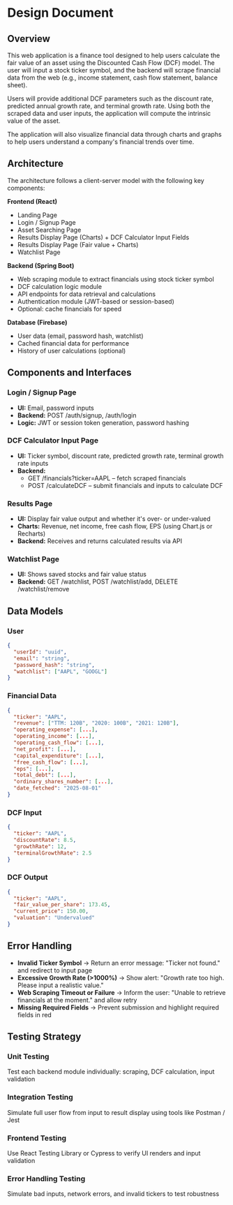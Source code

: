 # Design Document

## Overview

This web application is a finance tool designed to help users calculate the fair value of an asset using the Discounted Cash Flow (DCF) model. The user will input a stock ticker symbol, and the backend will scrape financial data from the web (e.g., income statement, cash flow statement, balance sheet).

Users will provide additional DCF parameters such as the discount rate, predicted annual growth rate, and terminal growth rate. Using both the scraped data and user inputs, the application will compute the intrinsic value of the asset.

The application will also visualize financial data through charts and graphs to help users understand a company's financial trends over time.

## Architecture

The architecture follows a client-server model with the following key components:

**Frontend (React)**
- Landing Page
- Login / Signup Page
- Asset Searching Page
- Results Display Page (Charts) + DCF Calculator Input Fields
- Results Display Page (Fair value + Charts)
- Watchlist Page

**Backend (Spring Boot)**
- Web scraping module to extract financials using stock ticker symbol
- DCF calculation logic module
- API endpoints for data retrieval and calculations
- Authentication module (JWT-based or session-based)
- Optional: cache financials for speed

**Database (Firebase)**
- User data (email, password hash, watchlist)
- Cached financial data for performance
- History of user calculations (optional)

## Components and Interfaces

### Login / Signup Page
- **UI:** Email, password inputs
- **Backend:** POST /auth/signup, /auth/login
- **Logic:** JWT or session token generation, password hashing

### DCF Calculator Input Page
- **UI:** Ticker symbol, discount rate, predicted growth rate, terminal growth rate inputs
- **Backend:**
  - GET /financials?ticker=AAPL – fetch scraped financials
  - POST /calculateDCF – submit financials and inputs to calculate DCF

### Results Page
- **UI:** Display fair value output and whether it's over- or under-valued
- **Charts:** Revenue, net income, free cash flow, EPS (using Chart.js or Recharts)
- **Backend:** Receives and returns calculated results via API

### Watchlist Page
- **UI:** Shows saved stocks and fair value status
- **Backend:** GET /watchlist, POST /watchlist/add, DELETE /watchlist/remove

## Data Models

### User
```json
{
  "userId": "uuid",
  "email": "string",
  "password_hash": "string",
  "watchlist": ["AAPL", "GOOGL"]
}
```

### Financial Data
```json
{
  "ticker": "AAPL",
  "revenue": ["TTM: 120B", "2020: 100B", "2021: 120B"],
  "operating_expense": [...],
  "operating_income": [...],
  "operating_cash_flow": [...],
  "net_profit": [...],
  "capital_expenditure": [...],
  "free_cash_flow": [...],
  "eps": [...],
  "total_debt": [...],
  "ordinary_shares_number": [...],
  "date_fetched": "2025-08-01"
}
```

### DCF Input
```json
{
  "ticker": "AAPL",
  "discountRate": 8.5,
  "growthRate": 12,
  "terminalGrowthRate": 2.5
}
```

### DCF Output
```json
{
  "ticker": "AAPL",
  "fair_value_per_share": 173.45,
  "current_price": 150.00,
  "valuation": "Undervalued"
}
```

## Error Handling

- **Invalid Ticker Symbol** → Return an error message: "Ticker not found." and redirect to input page
- **Excessive Growth Rate (>1000%)** → Show alert: "Growth rate too high. Please input a realistic value."
- **Web Scraping Timeout or Failure** → Inform the user: "Unable to retrieve financials at the moment." and allow retry
- **Missing Required Fields** → Prevent submission and highlight required fields in red

## Testing Strategy

### Unit Testing
Test each backend module individually: scraping, DCF calculation, input validation

### Integration Testing
Simulate full user flow from input to result display using tools like Postman / Jest

### Frontend Testing
Use React Testing Library or Cypress to verify UI renders and input validation

### Error Handling Testing
Simulate bad inputs, network errors, and invalid tickers to test robustness